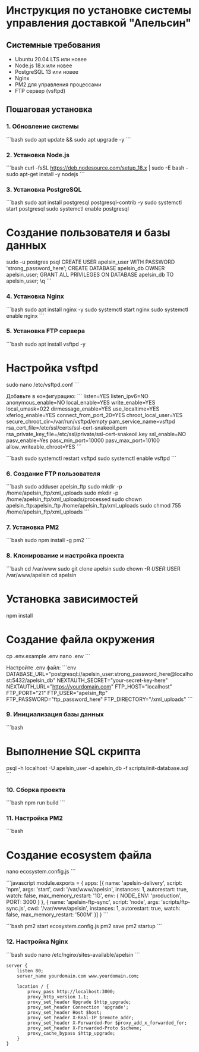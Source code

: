 # Инструкция по установке системы управления доставкой "Апельсин"

## Системные требования

- Ubuntu 20.04 LTS или новее
- Node.js 18.x или новее
- PostgreSQL 13 или новее
- Nginx
- PM2 для управления процессами
- FTP сервер (vsftpd)

## Пошаговая установка

### 1. Обновление системы

\`\`\`bash
sudo apt update && sudo apt upgrade -y
\`\`\`

### 2. Установка Node.js

\`\`\`bash
curl -fsSL https://deb.nodesource.com/setup_18.x | sudo -E bash -
sudo apt-get install -y nodejs
\`\`\`

### 3. Установка PostgreSQL

\`\`\`bash
sudo apt install postgresql postgresql-contrib -y
sudo systemctl start postgresql
sudo systemctl enable postgresql

# Создание пользователя и базы данных
sudo -u postgres psql
CREATE USER apelsin_user WITH PASSWORD 'strong_password_here';
CREATE DATABASE apelsin_db OWNER apelsin_user;
GRANT ALL PRIVILEGES ON DATABASE apelsin_db TO apelsin_user;
\q
\`\`\`

### 4. Установка Nginx

\`\`\`bash
sudo apt install nginx -y
sudo systemctl start nginx
sudo systemctl enable nginx
\`\`\`

### 5. Установка FTP сервера

\`\`\`bash
sudo apt install vsftpd -y

# Настройка vsftpd
sudo nano /etc/vsftpd.conf
\`\`\`

Добавьте в конфигурацию:
\`\`\`
listen=YES
listen_ipv6=NO
anonymous_enable=NO
local_enable=YES
write_enable=YES
local_umask=022
dirmessage_enable=YES
use_localtime=YES
xferlog_enable=YES
connect_from_port_20=YES
chroot_local_user=YES
secure_chroot_dir=/var/run/vsftpd/empty
pam_service_name=vsftpd
rsa_cert_file=/etc/ssl/certs/ssl-cert-snakeoil.pem
rsa_private_key_file=/etc/ssl/private/ssl-cert-snakeoil.key
ssl_enable=NO
pasv_enable=Yes
pasv_min_port=10000
pasv_max_port=10100
allow_writeable_chroot=YES
\`\`\`

\`\`\`bash
sudo systemctl restart vsftpd
sudo systemctl enable vsftpd
\`\`\`

### 6. Создание FTP пользователя

\`\`\`bash
sudo adduser apelsin_ftp
sudo mkdir -p /home/apelsin_ftp/xml_uploads
sudo mkdir -p /home/apelsin_ftp/xml_uploads/processed
sudo chown apelsin_ftp:apelsin_ftp /home/apelsin_ftp/xml_uploads
sudo chmod 755 /home/apelsin_ftp/xml_uploads
\`\`\`

### 7. Установка PM2

\`\`\`bash
sudo npm install -g pm2
\`\`\`

### 8. Клонирование и настройка проекта

\`\`\`bash
cd /var/www
sudo git clone <your-repo-url> apelsin
sudo chown -R $USER:$USER /var/www/apelsin
cd apelsin

# Установка зависимостей
npm install

# Создание файла окружения
cp .env.example .env
nano .env
\`\`\`

Настройте .env файл:
\`\`\`env
DATABASE_URL="postgresql://apelsin_user:strong_password_here@localhost:5432/apelsin_db"
NEXTAUTH_SECRET="your-secret-key-here"
NEXTAUTH_URL="https://yourdomain.com"
FTP_HOST="localhost"
FTP_PORT="21"
FTP_USER="apelsin_ftp"
FTP_PASSWORD="ftp_password_here"
FTP_DIRECTORY="/xml_uploads"
\`\`\`

### 9. Инициализация базы данных

\`\`\`bash
# Выполнение SQL скрипта
psql -h localhost -U apelsin_user -d apelsin_db -f scripts/init-database.sql
\`\`\`

### 10. Сборка проекта

\`\`\`bash
npm run build
\`\`\`

### 11. Настройка PM2

\`\`\`bash
# Создание ecosystem файла
nano ecosystem.config.js
\`\`\`

\`\`\`javascript
module.exports = {
  apps: [{
    name: 'apelsin-delivery',
    script: 'npm',
    args: 'start',
    cwd: '/var/www/apelsin',
    instances: 1,
    autorestart: true,
    watch: false,
    max_memory_restart: '1G',
    env: {
      NODE_ENV: 'production',
      PORT: 3000
    }
  }, {
    name: 'apelsin-ftp-sync',
    script: 'node',
    args: 'scripts/ftp-sync.js',
    cwd: '/var/www/apelsin',
    instances: 1,
    autorestart: true,
    watch: false,
    max_memory_restart: '500M'
  }]
}
\`\`\`

\`\`\`bash
pm2 start ecosystem.config.js
pm2 save
pm2 startup
\`\`\`

### 12. Настройка Nginx

\`\`\`bash
sudo nano /etc/nginx/sites-available/apelsin
\`\`\`

```nginx
server {
    listen 80;
    server_name yourdomain.com www.yourdomain.com;

    location / {
        proxy_pass http://localhost:3000;
        proxy_http_version 1.1;
        proxy_set_header Upgrade $http_upgrade;
        proxy_set_header Connection 'upgrade';
        proxy_set_header Host $host;
        proxy_set_header X-Real-IP $remote_addr;
        proxy_set_header X-Forwarded-For $proxy_add_x_forwarded_for;
        proxy_set_header X-Forwarded-Proto $scheme;
        proxy_cache_bypass $http_upgrade;
    }
}
